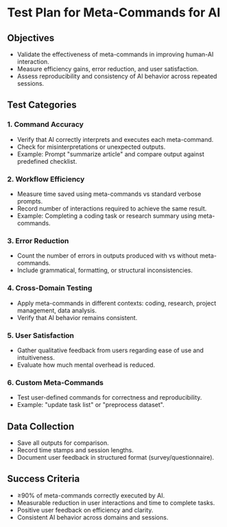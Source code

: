 # Test Plan for Meta-Commands for AI

## Objectives
- Validate the effectiveness of meta-commands in improving human-AI interaction.
- Measure efficiency gains, error reduction, and user satisfaction.
- Assess reproducibility and consistency of AI behavior across repeated sessions.

## Test Categories

### 1. Command Accuracy
- Verify that AI correctly interprets and executes each meta-command.
- Check for misinterpretations or unexpected outputs.
- Example: Prompt "summarize article" and compare output against predefined checklist.

### 2. Workflow Efficiency
- Measure time saved using meta-commands vs standard verbose prompts.
- Record number of interactions required to achieve the same result.
- Example: Completing a coding task or research summary using meta-commands.

### 3. Error Reduction
- Count the number of errors in outputs produced with vs without meta-commands.
- Include grammatical, formatting, or structural inconsistencies.

### 4. Cross-Domain Testing
- Apply meta-commands in different contexts: coding, research, project management, data analysis.
- Verify that AI behavior remains consistent.

### 5. User Satisfaction
- Gather qualitative feedback from users regarding ease of use and intuitiveness.
- Evaluate how much mental overhead is reduced.

### 6. Custom Meta-Commands
- Test user-defined commands for correctness and reproducibility.
- Example: "update task list" or "preprocess dataset".

## Data Collection
- Save all outputs for comparison.
- Record time stamps and session lengths.
- Document user feedback in structured format (survey/questionnaire).

## Success Criteria
- ≥90% of meta-commands correctly executed by AI.
- Measurable reduction in user interactions and time to complete tasks.
- Positive user feedback on efficiency and clarity.
- Consistent AI behavior across domains and sessions.

